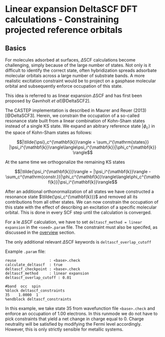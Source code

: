 # Linear expansion DeltaSCF DFT calculations - Constraining projected reference orbitals

## Basics

For molecules adsorbed at surfaces, $\Delta$SCF calculations become
challenging, simply because of the large number of states. Not only is
it difficult to identify the correct state, often hybridization spreads
adsorbate molecular orbitals across a large number of substrate bands. A
more realistic excitation constraint would be to project on a gasphase
molecular orbital and subsequently enforce occupation of this state.

This idea is referred to as linear expansion $\Delta$SCF and has first
been proposed by Gavnholt *et al*[@DeltaSCF2].

The CASTEP implementation is described in Maurer and Reuer (2013)[@DeltaSCF3].
Herein, we constrain the occupation of a so-called
resonance state built from a linear combination of Kohn-Sham states
instead of a single KS state. We expand an abitrary reference state
$|\phi_c\rangle$ in the space of Kohn-Sham states as follows:

$$|\tilde{\psi}_c^{\mathbf{k}}\rangle = \sum_i^{\mathrm{states}} |\psi_i^{\mathbf{k}}\rangle\langle\psi_i^{\mathbf{k}}|\phi_c^{\mathbf{k}} \rangle$$

At the same time we orthogonalize the remaining KS states

$$|\tilde{\psi_i^{\mathbf{k}}}\rangle = |\psi_i^{\mathbf{k}}\rangle - \sum_c^{\mathrm{constr.}}|\phi_c^{\mathbf{k}}\rangle\langle\phi_c^{\mathbf{k}}|\psi_i^{\mathbf{k}}\rangle$$

After an additional orthonormalization of all states we have constructed
a resonance state $\tilde{\psi_c^{\mathbf{k}}}$ and removed all its
contributions from all other states. We can now constrain the occupation
of this state with the effect of describing an excitation of a specific
molecular orbital. This is done in every SCF step until the calculation
is converged.

For a le $\Delta$SCF calculation, we have to set `deltascf_method = linear expansion` in the
`<seed>.param` file. The constraint must also be specifed, as discussed in the
[overview](overview.md) section.

The only additional relevant $\Delta$SCF keywords is `deltascf_overlap_cutoff`

Example `.param` file:


```
reuse               : <base>.check
calculate_deltascf  : true
deltascf_checkpoint : <base>.check
deltascf_method     : linear expansion
deltascf_overlap_cutoff : 0.01

#band  occ  spin
%block deltascf_constraints
35    1.0000  1
%endblock deltascf_constraints
```

In this example, we take state 35 from wavefunction file `<base>.check` and
enforce an occupation of 1.00 electrons. In this runmode we do not have
to pick constraints that yield a net change in charge equal to 0. Charge
neutrality will be satisfied by modifying the Fermi level accordingly.
However, this is only strictly sensible for metallic systems.
